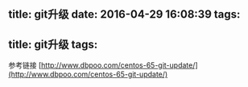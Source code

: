 title: git升级
date: 2016-04-29 16:08:39
tags:
---
title: git升级
tags:
---

参考链接
[http://www.dbpoo.com/centos-65-git-update/](http://www.dbpoo.com/centos-65-git-update/)

